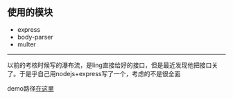 ## 使用的模块

* express
* body-parser
* multer

---
以前的考核时候写的瀑布流，是ling直接给好的接口，但是最近发现他把接口关了。于是乎自己用nodejs+express写了一个，考虑的不是很全面

demo路径[在这里](https://demo.alkalixin.cn/waterfall/)
